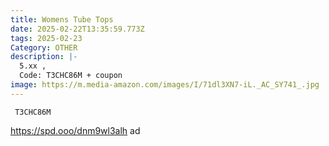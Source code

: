 ```yaml
---
title: Womens Tube Tops
date: 2025-02-22T13:35:59.773Z
tags: 2025-02-23
Category: OTHER
description: |-
  5.xx ,
  Code: T3CHC86M + coupon
image: https://m.media-amazon.com/images/I/71dl3XN7-iL._AC_SY741_.jpg
---
```

<pre class="language-javascript"><code

class="language-javascript"> T3CHC86M</code></pre>

https://spd.ooo/dnm9wl3alh   ad